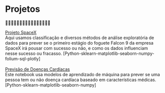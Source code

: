 # Projetos 

🚧🚧🚧🚧🚧🚧🚧🚧🚧🚧🚧🚧🚧🚧🚧🚧

[Projeto SpaceX](https://github.com/jparisavila/SpaceX-Capstone/blob/main/README.md) <br>
Aqui usamos classificação e diversos métodos de análise exploratória de dados para prever se o primeiro estágio do foguete Falcon 9 da empresa SpaceX irá pousar com sucesso ou não, e como os dados influenciam nesse sucesso ou fracasso. [Python-sklearn-matplotlib-seaborn-numpy-folium-sql-plotly]
<br>
<br>
[Previsão de Doenças Cardíacas](https://github.com/jparisavila/Projects/blob/main/heart-disease-classification.ipynb) <br>
Este notebook usa modelos de aprendizado de máquina para prever se uma pessoa tem ou não doença cardíaca baseado em características médicas. [Python-sklearn-matplotlib-seaborn-numpy]
